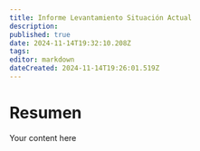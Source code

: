 ```yaml
---
title: Informe Levantamiento Situación Actual
description: 
published: true
date: 2024-11-14T19:32:10.208Z
tags: 
editor: markdown
dateCreated: 2024-11-14T19:26:01.519Z
---
```


# Resumen
Your content here